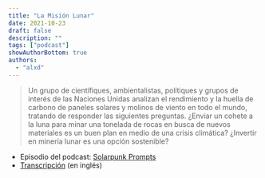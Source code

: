 ```yaml
---
title: "La Misión Lunar"
date: 2021-10-23
draft: false
description: ""
tags: ["podcast"]
showAuthorBottom: true
authors:
  - "alxd"
---
```


> Un grupo de científiques, ambientalistas, polítiques y grupos de interés de las Naciones Unidas analizan el rendimiento y la huella de carbono de paneles solares y molinos de viento en todo el mundo, tratando de responder las siguientes preguntas. ¿Enviar un cohete a la luna para minar una tonelada de rocas en busca de nuevos materiales es un buen plan en medio de una crisis climática? ¿Invertir en minería lunar es una opción sostenible?

- Episodio del podcast: [Solarpunk Prompts](https://podcast.tomasino.org/@SolarpunkPrompts/episodes/the-moonshot)
- [Transcripción](https://wiki.tomasino.org/writing/Solarpunk-Prompts---The-Moonshot) (en inglés)



